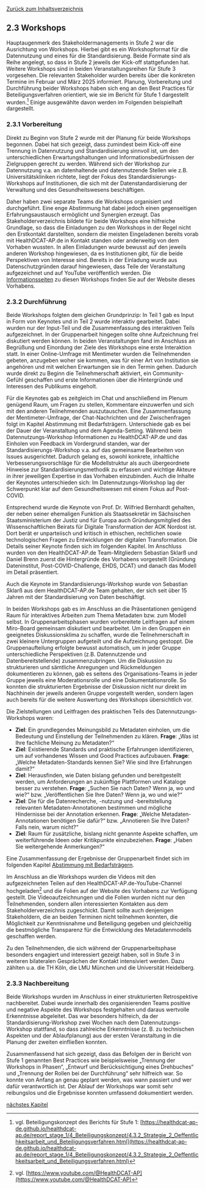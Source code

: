 [Zurück zum Inhaltsverzeichnis](https://healthdcat-ap-de.github.io/healthdcat-ap.de/report_stage_2.html)

## 2.3 Workshops

Hauptaugenmerk des Stakeholdermanagements in Stufe 2 war die Ausrichtung von Workshops. Hierbei gibt es ein Workshopformat für die Datennutzung und eines für die Standardisierung. Beide Formate sind als Reihe angelegt, so dass in Stufe 2 jeweils der Kick-off stattgefunden hat. Weitere Workshops sind in beiden Veranstaltungsreihen für Stufe 3 vorgesehen. Die relevanten Stakeholder wurden bereits über die konkreten Termine im Februar und März 2025 informiert. Planung, Vorbereitung und Durchführung beider Workshops haben sich eng an den Best Practices für Beteiligungsverfahren orientiert, wie sie im Bericht für Stufe 1 dargestellt wurden.[^19] Einige ausgewählte davon werden im Folgenden beispielhaft dargestellt.

### 2.3.1 Vorbereitung

Direkt zu Beginn von Stufe 2 wurde mit der Planung für beide Workshops begonnen. Dabei hat sich gezeigt, dass zumindest beim Kick-off eine Trennung in Datennutzung und Standardisierung sinnvoll ist, um den unterschiedlichen Erwartungshaltungen und Informationsbedürfnissen der Zielgruppen gerecht zu werden. Während sich der Workshop zur Datennutzung v.a. an datenhaltende und datennutzende Stellen wie z.B. Universitätskliniken richtete, liegt der Fokus des Standardisierungs-Workshops auf Institutionen, die sich mit der Datenstandardisierung der Verwaltung und des Gesundheitswesens beschäftigen.

Daher haben zwei separate Teams die Workshops organisiert und durchgeführt. Eine enge Abstimmung hat dabei jedoch einen gegenseitigen Erfahrungsaustausch ermöglicht und Synergien erzeugt. Das Stakeholderverzeichnis bildete für beide Workshops eine hilfreiche Grundlage, so dass die Einladungen zu den Workshops in der Regel nicht den Erstkontakt darstellten, sondern die meisten Eingeladenen bereits vorab mit HealthDCAT-AP.de in Kontakt standen oder anderweitig von dem Vorhaben wussten. In allen Einladungen wurde bewusst auf den jeweils anderen Workshop hingewiesen, da es Institutionen gibt, für die beide Perspektiven von Interesse sind. Bereits in der Einladung wurde aus Datenschutzgründen darauf hingewiesen, dass Teile der Veranstaltung aufgezeichnet und auf YouTube veröffentlich werden. Die [Informationsseiten](https://healthdcat-ap-de.github.io/healthdcat-ap.de/events.html) zu diesen Workshops finden Sie auf der Website dieses Vorhabens.

### 2.3.2 Durchführung

Beide Workshops folgten dem gleichen Grundprinzip: In Teil 1 gab es Input in Form von Keynotes und in Teil 2 wurde interaktiv gearbeitet. Dabei wurden nur der Input-Teil und die Zusammenfassung des interaktiven Teils aufgezeichnet. In der Gruppenarbeit hingegen sollte ohne Aufzeichnung frei diskutiert werden können.
In beiden Veranstaltungen fand im Anschluss an Begrüßung und Einordung der Ziele des Workshops eine erste Interaktion statt. In einer Online-Umfrage mit Mentimeter wurden die Teilnehmenden gebeten, anzugeben woher sie kommen, was für einer Art von Institution sie angehören und mit welchen Erwartungen sie in den Termin gehen. Dadurch wurde direkt zu Beginn die Teilnehmerschaft aktiviert, ein Community-Gefühl geschaffen und erste Informationen über die Hintergründe und Interessen des Publikums eingeholt.

Für die Keynotes gab es zeitgleich im Chat und anschließend im Plenum genügend Raum, um Fragen zu stellen, Kommentare einzuwerfen und sich mit den anderen Teilnehmenden auszutauschen. Eine Zusammenfassung der Mentimeter-Umfrage, der Chat-Nachrichten und der Zwischenfragen folgt im Kapitel Abstimmung mit Bedarfsträgern.
Unterschiede gab es bei der Dauer der Veranstaltung und dem Agenda-Setting. Während beim Datennutzungs-Workshop Informationen zu HealthDCAT-AP.de und das Einholen von Feedback im Vordergrund standen, war der Standardisierungs-Workshop v.a. auf das gemeinsame Bearbeiten von Issues ausgerichtet. Dadurch gelang es, sowohl konkrete, inhaltliche Verbesserungsvorschläge für die Modellstruktur als auch übergeordnete Hinweise zur Standardisierungsmethodik zu erfassen und wichtige Akteure in ihrer jeweiligen Expertise in das Vorhaben einzubinden. Auch die Inhalte der Keynotes unterschieden sich: Im Datennutzungs-Workshop lag der Schwerpunkt klar auf dem Gesundheitswesen mit einem Fokus auf Post-COVID.

Entsprechend wurde die Keynote von Prof. Dr. Wilfried Bernhardt gehalten, der neben seiner ehemaligen Funktion als Staatssekretär im Sächsischen Staatsministerium der Justiz und für Europa auch Gründungsmitglied des Wissenschaftlichen Beirats für Digitale Transformation der AOK Nordost ist. Dort berät er unparteiisch und kritisch in ethischen, rechtlichen sowie technologischen Fragen zu Entwicklungen der digitalen Transformation. Die Details seiner Keynote finden sich im folgenden Kapitel. Im Anschluss wurden von den HealthDCAT-AP.de Team-Mitgliedern Sebastian Sklarß und Daniel Brenn zuerst die Hintergründe des Vorhabens vorgestellt (Gründung Dateninstitut, Post-COVID-Challenge, EHDS, DCAT) und danach das Modell im Detail präsentiert.

Auch die Keynote im Standardisierungs-Workshop wurde von Sebastian Sklarß aus dem HealthDCAT-AP.de Team gehalten, der sich seit über 15 Jahren mit der Standardisierung von Daten beschäftigt.

In beiden Workshops gab es im Anschluss an die Präsentationen genügend Raum für interaktives Arbeiten zum Thema Metadaten bzw. zum Modell selbst. In Gruppenarbeitsphasen wurden vorbereitete Leitfragen auf einem Miro-Board gemeinsam diskutiert und bearbeitet. Um in den Gruppen ein geeignetes Diskussionsklima zu schaffen, wurde die Teilnehmerschaft in zwei kleinere Untergruppen aufgeteilt und die Aufzeichnung gestoppt. Die Gruppenaufteilung erfolgte bewusst automatisch, um in jeder Gruppe unterschiedliche Perspektiven (z.B. Datennutzende und Datenbereitstellende) zusammenzubringen. Um die Diskussion zu strukturieren und sämtliche Anregungen und Rückmeldungen dokumentieren zu können, gab es seitens des Organisations-Teams in jeder Gruppe jeweils eine Moderationsrolle und eine Dokumentationsrolle. So konnten die strukturierten Ergebnisse der Diskussion nicht nur direkt im Nachhinein der jeweils anderen Gruppe vorgestellt werden, sondern lagen auch bereits für die weitere Auswertung des Workshops übersichtlich vor.

Die Zielstellungen und Leitfragen des praktischen Teils des Datennutzungs-Workshops waren:

* **Ziel**: Ein grundlegendes Meinungsbild zu Metadaten einholen, um die Bedeutung und Einstellung der Teilnehmenden zu klären. **Frage**: „Was ist Ihre fachliche Meinung zu Metadaten?“
* **Ziel**: Existierende Standards und praktische Erfahrungen identifizieren, um auf vorhandenes Wissen und Good Practices aufzubauen. **Frage**: „Welche Metadaten-Standards kennen Sie? Wie sind Ihre Erfahrungen damit?“
* **Ziel**: Herausfinden, wie Daten bislang gefunden und bereitgestellt werden, um Anforderungen an zukünftige Plattformen und Kataloge besser zu verstehen. **Frage**: „Suchen Sie nach Daten? Wenn ja, wo und wie?“ bzw. „Veröffentlichen Sie Ihre Daten? Wenn ja, wo und wie?“
* **Ziel**: Die für die Datenrecherche, -nutzung und -bereitstellung relevanten Metadaten-Annotationen bestimmen und mögliche Hindernisse bei der Annotation erkennen. **Frage**: „Welche Metadaten-Annotationen benötigen Sie dafür?“ bzw. „Annotieren Sie Ihre Daten? Falls nein, warum nicht?“
* **Ziel**: Raum für zusätzliche, bislang nicht genannte Aspekte schaffen, um weiterführende Ideen oder Kritikpunkte einzubeziehen. **Frage**: „Haben Sie weitergehende Anmerkungen?“

Eine Zusammenfassung der Ergebnisse der Gruppenarbeit findet sich im folgenden Kapitel [Abstimmung mit Bedarfsträgern](https://healthdcat-ap-de.github.io/healthdcat-ap.de/report_stage_2/3_Abstimmung_mit_Bedarfstraegern/3_Abstimmung_mit_Bedarfstraegern.html).

Im Anschluss an die Workshops wurden die Videos mit den aufgezeichneten Teilen auf den HealthDCAT-AP.de-YouTube-Channel hochgeladen[^20] und die Folien auf der Website des Vorhabens zur Verfügung gestellt. Die Videoaufzeichnungen und die Folien wurden nicht nur den Teilnehmenden, sondern allen interessierten Kontakten aus dem Stakeholderverzeichnis zugeschickt. Damit sollte auch denjenigen Stakeholdern, die an beiden Terminen nicht teilnehmen konnten, die Möglichkeit zur Kenntnisnahme und Beteiligung gegeben und gleichzeitig die bestmögliche Transparenz für die Entwicklung des Metadatenmodells geschaffen werden.

Zu den Teilnehmenden, die sich während der Gruppenarbeitsphase besonders engagiert und interessiert gezeigt haben, soll in Stufe 3 in weiteren bilateralen Gesprächen der Kontakt intensiviert werden. Dazu zählten u.a. die TH Köln, die LMU München und die Universität Heidelberg.

### 2.3.3 Nachbereitung

Beide Workshops wurden im Anschluss in einer strukturierten Retrospektive nachbereitet. Dabei wurde innerhalb des organisierenden Teams positive und negative Aspekte des Workshops festgehalten und daraus wertvolle Erkenntnisse abgeleitet. Das war besonders hilfreich, da der Standardisierung-Workshop zwei Wochen nach dem Datennutzungs-Workshop stattfand, so dass zahlreiche Erkenntnisse (z. B. zu technischen Aspekten und der Ablaufplanung) aus der ersten Veranstaltung in die Planung der zweiten einfließen konnten.

Zusammenfassend hat sich gezeigt, dass das Befolgen der in Bericht von Stufe 1 genannten Best Practices wie beispielsweise „Trennung der Workshops in Phasen“, „Entwurf und Berücksichtigung eines Drehbuches“ und „Trennung der Rollen bei der Durchführung“ sehr hilfreich war. So konnte von Anfang an genau geplant werden, was wann passiert und wer dafür verantwortlich ist. Der Ablauf der Workshops war somit sehr reibungslos und die Ergebnisse konnten umfassend dokumentiert werden.

[nächstes Kapitel](https://healthdcat-ap-de.github.io/healthdcat-ap.de/report_stage_2/2_Einrichten_des_Stakeholdermanagements/2.4_Konferenzbesuche.html)

[^19]: vgl. Beteiligungskonzept des Berichts für Stufe 1: [https://healthdcat-ap-de.github.io/healthdcat-ap.de/report_stage_1/4_Beteiligungskonzept/4.3.2_Strategie_2_Oeffentlichkeitsarbeit_und_Beteiligungsverfahren.html](https://healthdcat-ap-de.github.io/healthdcat-ap.de/report_stage_1/4_Beteiligungskonzept/4.3.2_Strategie_2_Oeffentlichkeitsarbeit_und_Beteiligungsverfahren.html)
[^20]: vgl. [https://www.youtube.com/@HealthDCAT-AP](https://www.youtube.com/@HealthDCAT-AP)
